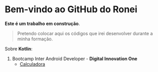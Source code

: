 # Bem-vindo ao GitHub do Ronei

**Este é um trabalho em construção**.

> Pretendo colocar aqui os códigos que irei desenvolver durante a minha formação.

Sobre **Kotlin**:

1. Bootcamp Inter Android Developer - **Digital Innovation One** 
   - [Calculadora](/IntroducaoAoKotlin)

